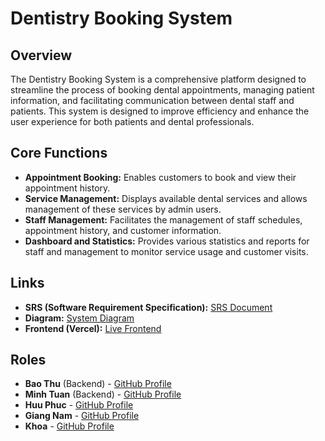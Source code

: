 # Dentistry Booking System

## Overview
The Dentistry Booking System is a comprehensive platform designed to streamline the process of booking dental appointments, managing patient information, and facilitating communication between dental staff and patients. This system is designed to improve efficiency and enhance the user experience for both patients and dental professionals.

## Core Functions
- **Appointment Booking:** Enables customers to book and view their appointment history.
- **Service Management:** Displays available dental services and allows management of these services by admin users.
- **Staff Management:** Facilitates the management of staff schedules, appointment history, and customer information.
- **Dashboard and Statistics:** Provides various statistics and reports for staff and management to monitor service usage and customer visits.

## Links
- **SRS (Software Requirement Specification):** [SRS Document](https://docs.google.com/document/d/1-woQEySvFkJJ0rmm1Cmxhae86M1NNkhjnNEuN7u8aA4/edit?fbclid=IwAR2SaQ50oZuIRd5BgTc7FbD5_yG3FheTy1XL4ngi1sNnOGhl9CWxLJNXj3k)
- **Diagram:** [System Diagram](https://app.diagrams.net/#G1-5mSVBvoR6uAEzkfXT2RGAQlZQ2oUZC8#%7B%22pageId%22%3A%22lsPBUERqXHNC8R6fdQQM%22%7D)
- **Frontend (Vercel):** [Live Frontend](https://dentistry-booking-system-4jgo.vercel.app)

## Roles
- **Bao Thu** (Backend) - [GitHub Profile](https://github.com/Rvt129)
- **Minh Tuan** (Backend) - [GitHub Profile](https://github.com/Bobjohnd69)
- **Huu Phuc** - [GitHub Profile](https://github.com/Nonobeam)
- **Giang Nam** - [GitHub Profile](https://github.com/kinnamss)
- **Khoa** - [GitHub Profile](https://github.com/khoacutemento)
